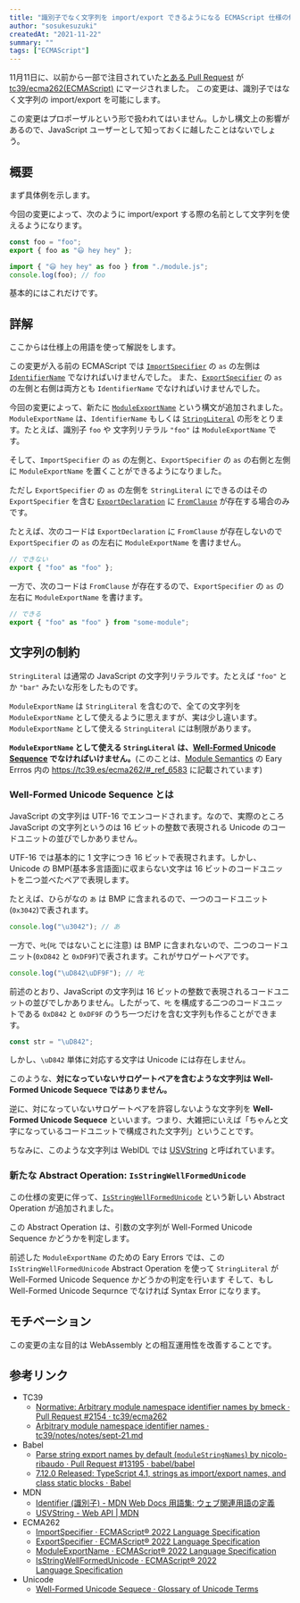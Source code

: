 ```yaml
---
title: "識別子でなく文字列を import/export できるようになる ECMAScript 仕様の修正について"
author: "sosukesuzuki"
createdAt: "2021-11-22"
summary: ""
tags: ["ECMAScript"]
---
```


11月11日に、以前から一部で注目されていた[とある Pull Request](https://github.com/tc39/ecma262/pull/2154) が [tc39/ecma262(ECMAScript)](https://github.com/tc39/ecma262) にマージされました。
この変更は、識別子ではなく文字列の import/export を可能にします。

この変更はプロポーザルという形で扱われてはいません。しかし構文上の影響があるので、JavaScript ユーザーとして知っておくに越したことはないでしょう。

## 概要

まず具体例を示します。

今回の変更によって、次のように import/export する際の名前として文字列を使えるようになります。

```js
const foo = "foo";
export { foo as "😃 hey hey" };
```

```js
import { "😃 hey hey" as foo } from "./module.js";
console.log(foo); // foo
```

基本的にはこれだけです。

## 詳解

ここからは仕様上の用語を使って解説をします。

この変更が入る前の ECMAScript では [`ImportSpecifier`](https://tc39.es/ecma262/#prod-ImportSpecifier) の `as` の左側は [`IdentifierName`](https://tc39.es/ecma262/#prod-IdentifierName) でなければいけませんでした。
また、[`ExportSpecifier`](https://tc39.es/ecma262/#prod-ExportSpecifier) の `as` の左側と右側は両方とも `IdentifierName` でなければいけませんでした。

今回の変更によって、新たに [`ModuleExportName`](https://tc39.es/ecma262/#prod-ModuleExportName) という構文が追加されました。`ModuleExportName` は、`IdentifierName` もしくは [`StringLiteral`](https://tc39.es/ecma262/#prod-StringLiteral) の形をとります。たとえば、識別子 `foo` や 文字列リテラル `"foo"` は `ModuleExportName` です。

そして、`ImportSpecifier` の `as` の左側と、`ExportSpecifier` の `as` の右側と左側に `ModuleExportName` を置くことができるようになりました。

ただし `ExportSpecifier` の `as` の左側を `StringLiteral` にできるのはその `ExportSpecifier` を含む [`ExportDeclaration`](https://tc39.es/ecma262/#prod-ExportDeclaration) に [`FromClause`](https://tc39.es/ecma262/#prod-FromClause) が存在する場合のみです。

たとえば、次のコードは `ExportDeclaration` に `FromClause` が存在しないので `ExportSpecifier` の `as` の左右に `ModuleExportName` を書けません。

```js
// できない
export { "foo" as "foo" };
```

一方で、次のコードは `FromClause` が存在するので、`ExportSpecifier` の `as` の左右に `ModuleExportName` を書けます。

```js
// できる
export { "foo" as "foo" } from "some-module";
```

## 文字列の制約

`StringLiteral` は通常の JavaScript の文字列リテラルです。たとえば `"foo"` とか `"bar"` みたいな形をしたものです。

`ModuleExportName` は `StringLiteral` を含むので、全ての文字列を `ModuleExportName` として使えるように思えますが、実は少し違います。`ModuleExportName` として使える `StringLiteral` には制限があります。

**`ModuleExportName` として使える `StringLiteral` は、[Well-Formed Unicode Sequence](https://www.unicode.org/glossary/#well_formed_code_unit_sequence) でなければいけません。**(このことは、[Module Semantics](https://tc39.es/ecma262/#sec-module-semantics) の Eary Errros 内の https://tc39.es/ecma262/#_ref_6583 に記載されています)

### Well-Formed Unicode Sequence とは

JavaScript の文字列は UTF-16 でエンコードされます。なので、実際のところ JavaScript の文字列というのは 16 ビットの整数で表現される Unicode のコードユニットの並びでしかありません。

UTF-16 では基本的に 1 文字につき 16 ビットで表現されます。しかし、Unicode の BMP(基本多言語面)に収まらない文字は 16 ビットのコードユニットを二つ並べたペアで表現します。

たとえば、ひらがなの `あ` は BMP に含まれるので、一つのコードユニット(`0x3042`)で表されます。

```js
console.log("\u3042"); // あ
```

一方で、`𠮟`(`叱` ではないことに注意) は BMP に含まれないので、二つのコードユニット(`0xD842` と `0xDF9F`)で表されます。これがサロゲートペアです。

```js
console.log("\uD842\uDF9F"); // 𠮟
```

前述のとおり、JavaScript の文字列は 16 ビットの整数で表現されるコードユニットの並びでしかありません。したがって、`𠮟` を構成する二つのコードユニットである `0xD842` と `0xDF9F` のうち一つだけを含む文字列も作ることができます。

```js
const str = "\uD842";
```

しかし、`\uD842` 単体に対応する文字は Unicode には存在しません。

このような、**対になっていないサロゲートペアを含むような文字列は Well-Formed Unicode Sequece ではありません。**

逆に、対になっていないサロゲートペアを許容しないような文字列を **Well-Formed Unicode Sequece** といいます。つまり、大雑把にいえば「ちゃんと文字になっているコードユニットで構成された文字列」ということです。

ちなみに、このような文字列は WebIDL では [USVString](https://developer.mozilla.org/ja/docs/Web/API/USVString) と呼ばれています。

### 新たな Abstract Operation: `IsStringWellFormedUnicode`

この仕様の変更に伴って、[`IsStringWellFormedUnicode`](https://tc39.es/ecma262/#sec-isstringwellformedunicode) という新しい Abstract Operation が追加されました。

この Abstract Operation は、引数の文字列が Well-Formed Unicode Sequence かどうかを判定します。

前述した `ModuleExportName` のための Eary Errors では、この `IsStringWellFormedUnicode` Abstract Operation を使って `StringLiteral` が Well-Formed Unicode Sequence かどうかの判定を行います
そして、もし Well-Formed Unicode Sequrnce でなければ Syntax Error になります。

## モチベーション

この変更の主な目的は WebAssembly との相互運用性を改善することです。

## 参考リンク

- TC39
  - [Normative: Arbitrary module namespace identifier names by bmeck · Pull Request #2154 · tc39/ecma262](https://github.com/tc39/ecma262/pull/2154)
  - [Arbitrary module namespace identifier names · tc39/notes/notes/sept-21.md](https://github.com/tc39/notes/blob/master/meetings/2020-09/sept-21.md#arbitrary-strings-as-exportimport-names)
- Babel
  - [Parse string export names by default (`moduleStringNames`) by nicolo-ribaudo · Pull Request #13195 · babel/babel](https://github.com/babel/babel/pull/13195)
  - [7.12.0 Released: TypeScript 4.1, strings as import/export names, and class static blocks · Babel](https://babeljs.io/blog/2020/10/15/7.12.0#imports-and-exports-with-string-names-12091httpsgithubcombabelbabelpull12091)
- MDN
  - [Identifier (識別子) - MDN Web Docs 用語集: ウェブ関連用語の定義](https://developer.mozilla.org/ja/docs/Glossary/Identifier)
  - [USVString - Web API | MDN](https://developer.mozilla.org/ja/docs/Web/API/USVString)
- ECMA262
  - [ImportSpecifier · ECMAScript® 2022 Language Specification](https://tc39.es/ecma262/#prod-ImportSpecifier)
  - [ExportSpecifier · ECMAScript® 2022 Language Specification](https://tc39.es/ecma262/#prod-ExportSpecifier)
  - [ModuleExportName · ECMAScript® 2022 Language Specification](https://tc39.es/ecma262/#prod-ModuleExportName)
  - [IsStringWellFormedUnicode · ECMAScript® 2022 Language Specification](https://tc39.es/ecma262/#sec-isstringwellformedunicode)
- Unicode
  - [Well-Formed Unicode Sequece · Glossary of Unicode Terms](https://www.unicode.org/glossary/#well_formed_code_unit_sequence)
